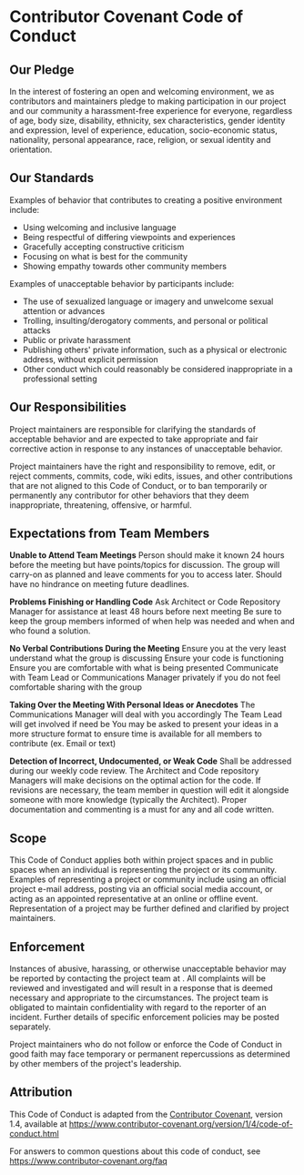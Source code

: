 # Contributor Covenant Code of Conduct

## Our Pledge

In the interest of fostering an open and welcoming environment, we as
contributors and maintainers pledge to making participation in our project and
our community a harassment-free experience for everyone, regardless of age, body
size, disability, ethnicity, sex characteristics, gender identity and expression,
level of experience, education, socio-economic status, nationality, personal
appearance, race, religion, or sexual identity and orientation.

## Our Standards

Examples of behavior that contributes to creating a positive environment
include:

* Using welcoming and inclusive language
* Being respectful of differing viewpoints and experiences
* Gracefully accepting constructive criticism
* Focusing on what is best for the community
* Showing empathy towards other community members

Examples of unacceptable behavior by participants include:

* The use of sexualized language or imagery and unwelcome sexual attention or
 advances
* Trolling, insulting/derogatory comments, and personal or political attacks
* Public or private harassment
* Publishing others' private information, such as a physical or electronic
 address, without explicit permission
* Other conduct which could reasonably be considered inappropriate in a
 professional setting

## Our Responsibilities

Project maintainers are responsible for clarifying the standards of acceptable
behavior and are expected to take appropriate and fair corrective action in
response to any instances of unacceptable behavior.

Project maintainers have the right and responsibility to remove, edit, or
reject comments, commits, code, wiki edits, issues, and other contributions
that are not aligned to this Code of Conduct, or to ban temporarily or
permanently any contributor for other behaviors that they deem inappropriate,
threatening, offensive, or harmful.

  ## Expectations from Team Members 
 
**Unable to Attend Team Meetings**
Person should make it known 24 hours before the meeting but have points/topics for discussion. 
The group will carry-on as planned and leave comments for you to access later. 
Should have no hindrance on meeting future deadlines. 

**Problems Finishing or Handling Code** 
Ask Architect or Code Repository Manager for assistance at least 48 hours before next meeting 
Be sure to keep the group members informed of when help was needed and when and who found a solution.

**No Verbal Contributions During the Meeting**
Ensure you at the very least understand what the group is discussing 
Ensure your code is functioning
Ensure you are comfortable with what is being presented 
Communicate with Team Lead or Communications Manager privately if you do not feel comfortable sharing with the group

**Taking Over the Meeting With Personal Ideas or Anecdotes**
The Communications Manager will deal with you accordingly
The Team Lead will get involved if need be 
You may be asked to present your ideas in a more structure format to ensure time is available for all members to contribute (ex. Email or text) 

**Detection of Incorrect, Undocumented, or Weak Code**
Shall be addressed during our weekly code review. 
The Architect and Code repository Managers will make decisions on the optimal action for the code.
If revisions are necessary, the team member in question will edit it alongside someone with more knowledge (typically the Architect).
Proper documentation and commenting is a must for any and all code written. 


## Scope

This Code of Conduct applies both within project spaces and in public spaces
when an individual is representing the project or its community. Examples of
representing a project or community include using an official project e-mail
address, posting via an official social media account, or acting as an appointed
representative at an online or offline event. Representation of a project may be
further defined and clarified by project maintainers.

## Enforcement

Instances of abusive, harassing, or otherwise unacceptable behavior may be
reported by contacting the project team at . All
complaints will be reviewed and investigated and will result in a response that
is deemed necessary and appropriate to the circumstances. The project team is
obligated to maintain confidentiality with regard to the reporter of an incident.
Further details of specific enforcement policies may be posted separately.

Project maintainers who do not follow or enforce the Code of Conduct in good
faith may face temporary or permanent repercussions as determined by other
members of the project's leadership.

## Attribution

This Code of Conduct is adapted from the [Contributor Covenant][homepage], version 1.4,
available at https://www.contributor-covenant.org/version/1/4/code-of-conduct.html

[homepage]: https://www.contributor-covenant.org

For answers to common questions about this code of conduct, see
https://www.contributor-covenant.org/faq
